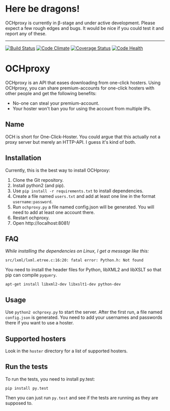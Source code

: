 # Here be dragons!
OCHproxy is currently in β-stage and under active development. Please expect a few rough edges and bugs. 
It would be nice if you could test it and report any of these.

-----

[![Build Status](https://travis-ci.org/bauerj/OCHproxy.svg)](https://travis-ci.org/bauerj/OCHproxy)
[![Code Climate](https://codeclimate.com/github/bauerj/OCHproxy/badges/gpa.svg)](https://codeclimate.com/github/bauerj/OCHproxy)
[![Coverage Status](https://coveralls.io/repos/bauerj/OCHproxy/badge.svg?branch=master&service=github)](https://coveralls.io/github/bauerj/OCHproxy?branch=master)
[![Code Health](https://landscape.io/github/bauerj/OCHproxy/master/landscape.svg?style=flat)](https://landscape.io/github/bauerj/OCHproxy/master)
# OCHproxy
OCHproxy is an API that eases downloading from one-click hosters.
Using OCHproxy, you can share premium-accounts for one-click hosters with other people and get the following benefits:

+ No-one can steal your premium-account.
+ Your hoster won't ban you for using the account from multiple IPs.


## Name
OCH is short for One-Click-Hoster. 
You could argue that this actually not a proxy server but merely an HTTP-API. I guess it's kind of both.

## Installation
Currently, this is the best way to install OCHproxy:

1. Clone the Git repository.
2. Install python2 (and pip).
3. Use `pip install -r requirements.txt` to install dependencies.
4. Create a file named `users.txt` and add at least one line in the format `username:password`.
4. Run `ochproxy.py` a file named config.json will be generated. You will need to add at least one account there.
4. Restart ochproxy.
4. Open http://localhost:8081/


## FAQ
*While installing the dependencies on Linux, I get a message like this:*

    src/lxml/lxml.etree.c:16:20: fatal error: Python.h: Not found
    
You need to install the header files for Python, libXML2 and libXSLT so that pip can compile `pyquery`.

    apt-get install libxml2-dev libxslt1-dev python-dev
    

## Usage
Use `python2 ochproxy.py` to start the server. After the first run, a file named `config.json` is generated.
You need to add your usernames and passwords there if you want to use a hoster.

## Supported hosters
Look in the `hoster` directory for a list of supported hosters.

## Run the tests
To run the tests, you need to install py.test:

    pip install py.test
    
Then you can just run `py.test` and see if the tests are running as they are supposed to.